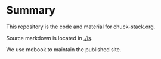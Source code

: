 # Summary

This repository is the code and material for chuck-stack.org.

Source markdown is located in [./ls](./ls/).

We use mdbook to maintain the published site.

